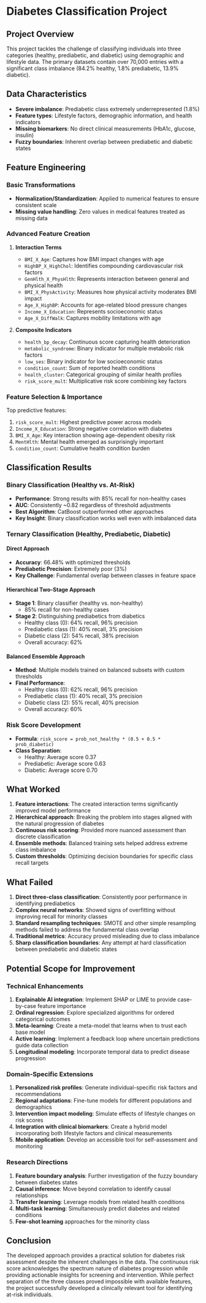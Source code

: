 # Diabetes Classification Project

## Project Overview
This project tackles the challenge of classifying individuals into three categories (healthy, prediabetic, and diabetic) using demographic and lifestyle data. The primary datasets contain over 70,000 entries with a significant class imbalance (84.2% healthy, 1.8% prediabetic, 13.9% diabetic).

## Data Characteristics
- **Severe imbalance**: Prediabetic class extremely underrepresented (1.8%)
- **Feature types**: Lifestyle factors, demographic information, and health indicators
- **Missing biomarkers**: No direct clinical measurements (HbA1c, glucose, insulin)
- **Fuzzy boundaries**: Inherent overlap between prediabetic and diabetic states

## Feature Engineering

### Basic Transformations
- **Normalization/Standardization**: Applied to numerical features to ensure consistent scale
- **Missing value handling**: Zero values in medical features treated as missing data

### Advanced Feature Creation
1. **Interaction Terms**
   - `BMI_X_Age`: Captures how BMI impact changes with age
   - `HighBP_X_HighChol`: Identifies compounding cardiovascular risk factors
   - `GenHlth_X_PhysHlth`: Represents interaction between general and physical health
   - `BMI_X_PhysActivity`: Measures how physical activity moderates BMI impact
   - `Age_X_HighBP`: Accounts for age-related blood pressure changes
   - `Income_X_Education`: Represents socioeconomic status
   - `Age_X_DiffWalk`: Captures mobility limitations with age

2. **Composite Indicators**
   - `health_bp_decay`: Continuous score capturing health deterioration
   - `metabolic_syndrome`: Binary indicator for multiple metabolic risk factors
   - `low_ses`: Binary indicator for low socioeconomic status
   - `condition_count`: Sum of reported health conditions
   - `health_cluster`: Categorical grouping of similar health profiles
   - `risk_score_mult`: Multiplicative risk score combining key factors

### Feature Selection & Importance
Top predictive features:
1. `risk_score_mult`: Highest predictive power across models
2. `Income_X_Education`: Strong negative correlation with diabetes
3. `BMI_X_Age`: Key interaction showing age-dependent obesity risk
4. `MentHlth`: Mental health emerged as surprisingly important
5. `condition_count`: Cumulative health condition burden

## Classification Results

### Binary Classification (Healthy vs. At-Risk)
- **Performance**: Strong results with 85% recall for non-healthy cases
- **AUC**: Consistently ~0.82 regardless of threshold adjustments
- **Best Algorithm**: CatBoost outperformed other approaches
- **Key Insight**: Binary classification works well even with imbalanced data

### Ternary Classification (Healthy, Prediabetic, Diabetic)
#### Direct Approach
- **Accuracy**: 66.48% with optimized thresholds
- **Prediabetic Precision**: Extremely poor (3%)
- **Key Challenge**: Fundamental overlap between classes in feature space

#### Hierarchical Two-Stage Approach
- **Stage 1**: Binary classifier (healthy vs. non-healthy)
  - 85% recall for non-healthy cases
- **Stage 2**: Distinguishing prediabetics from diabetics
  - Healthy class (0): 64% recall, 96% precision
  - Prediabetic class (1): 40% recall, 3% precision
  - Diabetic class (2): 54% recall, 38% precision
  - Overall accuracy: 62%

#### Balanced Ensemble Approach
- **Method**: Multiple models trained on balanced subsets with custom thresholds
- **Final Performance**:
  - Healthy class (0): 62% recall, 96% precision
  - Prediabetic class (1): 40% recall, 3% precision 
  - Diabetic class (2): 55% recall, 40% precision
  - Overall accuracy: 60%

### Risk Score Development
- **Formula**: `risk_score = prob_not_healthy * (0.5 + 0.5 * prob_diabetic)`
- **Class Separation**:
  - Healthy: Average score 0.37
  - Prediabetic: Average score 0.63
  - Diabetic: Average score 0.70

## What Worked

1. **Feature interactions**: The created interaction terms significantly improved model performance
2. **Hierarchical approach**: Breaking the problem into stages aligned with the natural progression of diabetes
3. **Continuous risk scoring**: Provided more nuanced assessment than discrete classification
4. **Ensemble methods**: Balanced training sets helped address extreme class imbalance
5. **Custom thresholds**: Optimizing decision boundaries for specific class recall targets

## What Failed

1. **Direct three-class classification**: Consistently poor performance in identifying prediabetics
2. **Complex neural networks**: Showed signs of overfitting without improving recall for minority classes
3. **Standard resampling techniques**: SMOTE and other simple resampling methods failed to address the fundamental class overlap
4. **Traditional metrics**: Accuracy proved misleading due to class imbalance
5. **Sharp classification boundaries**: Any attempt at hard classification between prediabetic and diabetic states

## Potential Scope for Improvement

### Technical Enhancements
1. **Explainable AI integration**: Implement SHAP or LIME to provide case-by-case feature importance
2. **Ordinal regression**: Explore specialized algorithms for ordered categorical outcomes
3. **Meta-learning**: Create a meta-model that learns when to trust each base model
4. **Active learning**: Implement a feedback loop where uncertain predictions guide data collection
5. **Longitudinal modeling**: Incorporate temporal data to predict disease progression

### Domain-Specific Extensions
1. **Personalized risk profiles**: Generate individual-specific risk factors and recommendations
2. **Regional adaptations**: Fine-tune models for different populations and demographics
3. **Intervention impact modeling**: Simulate effects of lifestyle changes on risk scores
4. **Integration with clinical biomarkers**: Create a hybrid model incorporating both lifestyle factors and clinical measurements
5. **Mobile application**: Develop an accessible tool for self-assessment and monitoring

### Research Directions
1. **Feature boundary analysis**: Further investigation of the fuzzy boundary between diabetes states
2. **Causal inference**: Move beyond correlation to identify causal relationships
3. **Transfer learning**: Leverage models from related health conditions
4. **Multi-task learning**: Simultaneously predict diabetes and related conditions
5. **Few-shot learning** approaches for the minority class

## Conclusion

The developed approach provides a practical solution for diabetes risk assessment despite the inherent challenges in the data. 
The continuous risk score acknowledges the spectrum nature of diabetes progression while providing actionable insights for screening and intervention.
While perfect separation of the three classes proved impossible with available features, the project successfully developed a clinically relevant tool for identifying at-risk individuals.
